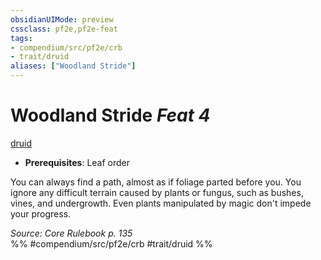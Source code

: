 ```yaml
---
obsidianUIMode: preview
cssclass: pf2e,pf2e-feat
tags:
- compendium/src/pf2e/crb
- trait/druid
aliases: ["Woodland Stride"]
---
```

# Woodland Stride  *Feat 4*  
[druid](/rules/traits/druid.md)  

- **Prerequisites**: Leaf order

You can always find a path, almost as if foliage parted before you. You ignore any difficult terrain caused by plants or fungus, such as bushes, vines, and undergrowth. Even plants manipulated by magic don't impede your progress.

*Source: Core Rulebook p. 135*  
%% #compendium/src/pf2e/crb #trait/druid %%